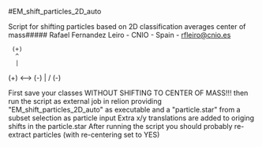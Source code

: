 #EM_shift_particles_2D_auto

Script for shifting particles based on 2D classification averages center of mass#####
Rafael Fernandez Leiro - CNIO - Spain - rfleiro@cnio.es

     (+)
      ^ 
      |
(+) <——> (-)
      |
      \/
     (-)

First save your classes WITHOUT SHIFTING TO CENTER OF MASS!!! then run the script as external job in relion providing "EM_shift_particles_2D_auto" as executable and a "particle.star" from a subset selection as particle input
Extra x/y translations are added to origing shifts in the particle.star
After running the script you should probably re-extract particles (with re-centering set to YES)